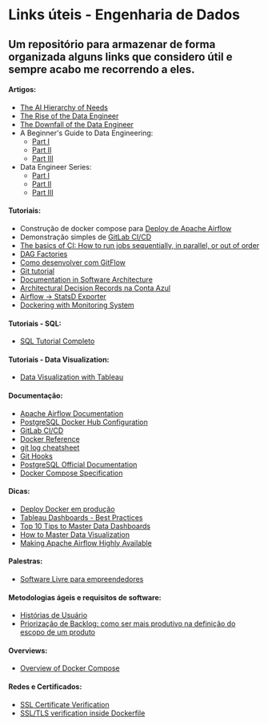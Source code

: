 # Links úteis - Engenharia de Dados
## Um repositório para armazenar de forma organizada alguns links que considero útil e sempre acabo me recorrendo a eles.

#### Artigos:
* [The AI Hierarchy of Needs](https://hackernoon.com/the-ai-hierarchy-of-needs-18f111fcc007)
* [The Rise of the Data Engineer](https://www.freecodecamp.org/news/the-rise-of-the-data-engineer-91be18f1e603/)
* [The Downfall of the Data Engineer](https://maximebeauchemin.medium.com/the-downfall-of-the-data-engineer-5bfb701e5d6b)
* A Beginner's Guide to Data Engineering:
  * [Part I](https://medium.com/@rchang/a-beginners-guide-to-data-engineering-part-i-4227c5c457d7)
  * [Part II](https://medium.com/@rchang/a-beginners-guide-to-data-engineering-part-ii-47c4e7cbda71)
  * [Part III](https://medium.com/@rchang/a-beginners-guide-to-data-engineering-the-series-finale-2cc92ff14b0)
* Data Engineer Series:
  * [Part I](https://dev.to/srinidhi/data-engineering-series-1-10-key-tech-skills-you-need-to-become-a-competent-data-engineer-2n46)
  * [Part II](https://dev.to/srinidhi/data-engineering-series-2-cloud-services-and-foss-in-data-engineer-s-world-5c46)
  * [Part III](https://dev.to/srinidhi/data-engineering-series-3-apache-airflow-the-modern-workflow-management-tool-what-do-you-need-to-know-78l)

#### Tutoriais:
* Construção de docker compose para [Deploy de Apache Airflow](https://towardsdatascience.com/deploy-apache-airflow-in-multiple-docker-containers-7f17b8b3de58)
* Demonstração simples de [GitLab CI/CD](https://www.digitalocean.com/community/tutorials/como-configurar-pipelines-de-integracao-continua-com-o-gitlab-ci-no-ubuntu-16-04-pt)
* [The basics of CI: How to run jobs sequentially, in parallel, or out of order](https://about.gitlab.com/blog/2020/12/10/basics-of-gitlab-ci-updated/)
* [DAG Factories](https://towardsdatascience.com/dag-factories-a-better-way-to-airflow-9aa3cf003169)
* [Como desenvolver com GitFlow](https://www.atlassian.com/br/git/tutorials/comparing-workflows/gitflow-workflow#:~:text=Gitflow%20Workflow%20%C3%A9%20um%20design,robusta%20para%20gerenciar%20projetos%20maiores.)
* [Git tutorial](https://www.atlassian.com/br/git/tutorials)
* [Documentation in Software Architecture](https://medium.com/@nvashanin/documentation-in-software-architecture-4f2e4159c4fc)
* [Architectural Decision Records na Conta Azul](https://engineering.contaazul.com/architectural-decision-records-na-conta-azul-cfbb0f71e8ab)
* [Airflow -> StatsD Exporter](https://towardsdatascience.com/airflow-in-docker-metrics-reporting-83ad017a24eb)
* [Dockering with Monitoring System](https://grafana.com/grafana/dashboards/893)

#### Tutoriais - SQL:
* [SQL Tutorial Completo](https://mode.com/sql-tutorial/introduction-to-sql/)

#### Tutoriais - Data Visualization:
* [Data Visualization with Tableau](https://www.datacamp.com/community/tutorials/data-visualisation-tableau)

#### Documentação:
* [Apache Airflow Documentation](https://airflow.apache.org/docs/apache-airflow/stable/index.html)
* [PostgreSQL Docker Hub Configuration](https://hub.docker.com/_/postgres)
* [GitLab CI/CD](https://docs.gitlab.com/ee/ci/)
* [Docker Reference](https://docs.docker.com/reference/)
* [git log cheatsheet](https://devhints.io/git-log)
* [Git Hooks](https://githooks.com/)
* [PostgreSQL Official Documentation](https://www.postgresql.org/docs/13/index.html)
* [Docker Compose Specification](https://github.com/compose-spec/compose-spec/blob/master/spec.md#compose-file)

#### Dicas:
* [Deploy Docker em produção](https://blog.cloud66.com/10-tips-for-docker-compose-hosting-in-production/)
* [Tableau Dashboards - Best Practices](https://help.tableau.com/current/pro/desktop/en-us/dashboards_best_practices.htm)
* [Top 10 Tips to Master Data Dashboards](https://www.cyfe.com/blog/top-7-tips-creating-dashboards/)
* [How to Master Data Visualization](https://modus.medium.com/https-medium-com-lucy-todd-how-to-master-data-visualization-7b82217a665a)
* [Making Apache Airflow Highly Available](https://medium.com/softwaresanders/making-apache-airflow-highly-available-1cfcec8996f2)

#### Palestras:
* [Software Livre para empreendedores](http://slides.com/daianealvesrj/software-livre-para-empreendedores)

#### Metodologias ágeis e requisitos de software:
* [Histórias de Usuário](https://www.atlassian.com/br/agile/project-management/user-stories)
* [Priorização de Backlog: como ser mais produtivo na definição do escopo de um produto](https://medium.com/bossabox-insights/prioriza%C3%A7%C3%A3o-de-backlog-como-ser-mais-produtivo-na-defini%C3%A7%C3%A3o-do-escopo-de-um-produto-cb7aff683ded)

#### Overviews:
* [Overview of Docker Compose](https://docs.docker.com/compose/#compose-documentation)

#### Redes e Certificados:
* [SSL Certificate Verification](https://curl.se/docs/sslcerts.html)
* [SSL/TLS verification inside Dockerfile](https://lucasgarciarubio.medium.com/ssl-tls-verification-inside-dockerfile-dd2c82ff80c)
